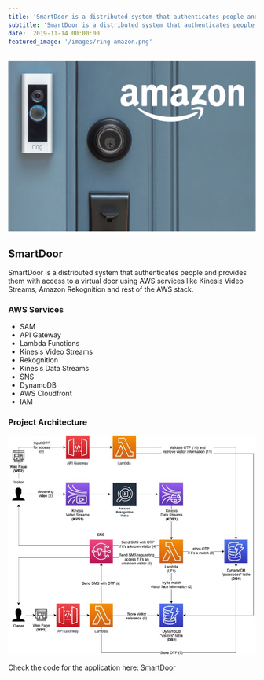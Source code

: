 ```yaml
---
title: 'SmartDoor is a distributed system that authenticates people and provides them with access to a virtual door'
subtitle: 'SmartDoor is a distributed system that authenticates people and provides them with access to a virtual door using AWS services like Kinesis Video Streams, Amazon Rekognition and rest of the AWS stack.'
date:  2019-11-14 00:00:00
featured_image: '/images/ring-amazon.png'
---
```


![](/images/ring-amazon.png)

## SmartDoor

SmartDoor is a distributed system that authenticates people and provides them with access to a virtual door using AWS services like Kinesis Video Streams, Amazon Rekognition and rest of the AWS stack.


### AWS Services

* SAM
* API Gateway
* Lambda Functions
* Kinesis Video Streams
* Rekognition
* Kinesis Data Streams
* SNS
* DynamoDB
* AWS Cloudfront
* IAM

### Project Architecture

![](/images/smartdoor-architecture.png)

Check the code for the application here: [SmartDoor](https://github.com/NikhilNar/SmartDoor)
